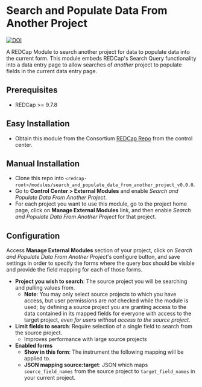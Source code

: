 # Search and Populate Data From Another Project

[![DOI](https://zenodo.org/badge/DOI/10.5281/zenodo.4251176.svg)](https://doi.org/10.5281/zenodo.4251176)

A REDCap Module to search another project for data to populate data into the current form. This module embeds REDCap's Search Query functionality into a data entry page to allow searches of _another_ project to populate fields in the current data entry page.

## Prerequisites
- REDCap >= 9.7.8

## Easy Installation
- Obtain this module from the Consortium [REDCap Repo](https://redcap.vanderbilt.edu/consortium/modules/index.php) from the control center.

## Manual Installation
- Clone this repo into `<redcap-root>/modules/search_and_populate_data_from_another_project_v0.0.0`.
- Go to **Control Center > External Modules** and enable _Search and Populate Data From Another Project_.
- For each project you want to use this module, go to the project home page, click on **Manage External Modules** link, and then enable _Search and Populate Data From Another Project_ for that project.

## Configuration
Access **Manage External Modules** section of your project, click on _Search and Populate Data From Another Project_'s configure button, and save settings in order to specify the forms where the query box should be visible and provide the field mapping for each of those forms.

- **Project you wish to search**: The source project you will be searching and pulling values from.
    - **Note**: You may only select source projects to which you have access, but user permissions are _not_ checked while the module is used; by defining a source project you are granting access to the data contained in its mapped fields for everyone with access to the target project, _even for users without access to the source project_.
- **Limit fields to search**: Require selection of a single field to search from the source project.
    - Improves performance with large source projects
- **Enabled forms**
    - **Show in this form**: The instrument the following mapping will be applied to.
    - **JSON mapping source:target**: JSON which maps `source_field_names` from the source project to `target_field_names` in your current project.
